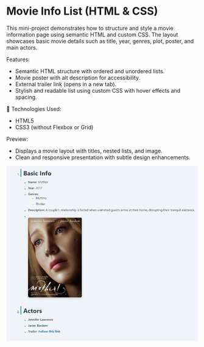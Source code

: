 # Movie Info List (HTML & CSS)
This mini-project demonstrates how to structure and style a movie information page using semantic HTML and custom CSS. The layout showcases basic movie details such as title, year, genres, plot, poster, and main actors.

Features:
 - Semantic HTML structure with ordered and unordered lists.
 - Movie poster with alt description for accessibility.
 - External trailer link (opens in a new tab).
 - Stylish and readable list using custom CSS with hover effects and spacing.

📁 Technologies Used:
 - HTML5
 - CSS3 (without Flexbox or Grid)

Preview:
 - Displays a movie layout with titles, nested lists, and image.
 - Clean and responsive presentation with subtle design enhancements.

![alt text](image.png)